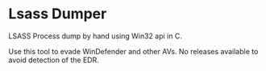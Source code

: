 # Lsass Dumper
LSASS Process dump by hand using Win32 api in C.

Use this tool to evade WinDefender and other AVs. No releases available to avoid detection of the EDR.
